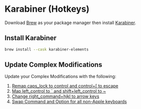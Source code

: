 # Karabiner (Hotkeys)
Download [Brew](https://github.com/BosEriko/brew) as your package manager then install [Karabiner](https://formulae.brew.sh/cask/karabiner-elements).

## Install Karabiner
```sh
brew install --cask karabiner-elements
```

## Update Complex Modifications
Update your Complex Modifications with the following:
1. [Remap caps_lock to control and control+\[ to escape](capslock-overflow.json)
2. [Map left_control to ` and shift+left_control to ~](accent-and-tilde.json)
3. [Change right_command+hjkl to arrow keys](global-vim-movement.json)
4. [Swap Command and Option for all non-Apple keyboards](swap-command-option.json)

